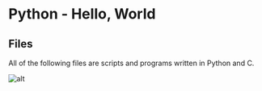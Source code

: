 # Python - Hello, World

## Files

All of the following files are scripts and programs written in Python and C.

![alt](https://geps.dev/progress/00)
